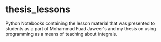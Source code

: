 # thesis_lessons
Python Notebooks containing the lesson material that was presented to students as a part of Mohammad Fuad Jaweer's and my thesis on using programming as a means of teaching about integrals.
